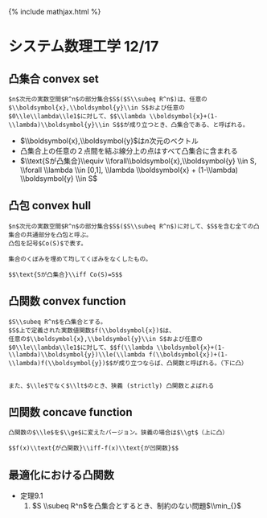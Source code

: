 {% include mathjax.html %}
# システム数理工学 12/17

## 凸集合 convex set
    $n$次元の実数空間$R^n$の部分集合$S$($S\\subeq R^n$)は、任意の$\\boldsymbol{x},\\boldsymbol{y}\\in S$および任意の$0\\le\\lambda\\le1$に対して、$$\\lambda \\boldsymbol{x}+(1-\\lambda)\\boldsymbol{y}\\in S$$が成り立つとき、凸集合である、と呼ばれる。
* $\\boldsymbol{x},\\boldsymbol{y}$は$n$次元のベクトル
* 凸集合上の任意の２点間を結ぶ線分上の点はすべて凸集合に含まれる
* $\\text{Sが凸集合}\\equiv \\forall\\boldsymbol{x},\\boldsymbol{y} \\in S, \\forall \\lambda \\in [0,1], \\lambda \\boldsymbol{x} + (1-\\lambda) \\boldsymbol{y} \\in S$

## 凸包 convex hull
    $n$次元の実数空間$R^n$の部分集合$S$($S\\subeq R^n$)に対して、$S$を含む全ての凸集合の共通部分を凸包と呼ぶ。
    凸包を記号$Co(S)$で表す。

    集合のくぼみを埋めて均してくぼみをなくしたもの。

    $$\text{Sが凸集合}\\iff Co(S)=S$$

## 凸関数 convex function
    $S\\subeq R^n$を凸集合とする。
    $S$上で定義された実数値関数$f(\\boldsymbol{x})$は、
    任意の$\\boldsymbol{x},\\boldsymbol{y}\\in S$および任意の$0\\le\\lambda\\le1$に対して、$$f(\\lambda \\boldsymbol{x}+(1-\\lambda)\\boldsymbol{y})\\le(\\lambda f(\\boldsymbol{x})+(1-\\lambda)f(\\boldsymbol{y})$$が成り立つならば、凸関数と呼ばれる。（下に凸）


    また、$\\le$でなく$\\lt$のとき、狭義 (strictly) 凸関数とよばれる

## 凹関数 concave function
    凸関数の$\\le$を$\\ge$に変えたバージョン。狭義の場合は$\\gt$（上に凸）

    $$f(x)\\text{が凸関数}\\iff-f(x)\\text{が凹関数}$$

## 最適化における凸関数
* 定理9.1
  1. $S \\subeq R^n$を凸集合とするとき、制約のない問題$\\min_{}$
